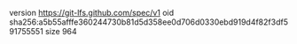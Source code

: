 version https://git-lfs.github.com/spec/v1
oid sha256:a5b55afffe360244730b81d5d358ee0d706d0330ebd919d4f82f3df591755551
size 964
